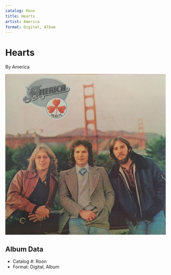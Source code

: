 ```yaml
---
catalog: Roon
title: Hearts
artist: America
format: Digital, Album
---
```


# Hearts

By America

![](../../assets/albumcovers/America-Hearts.png)

## Album Data

- Catalog #: Roon
- Format: Digital, Album

